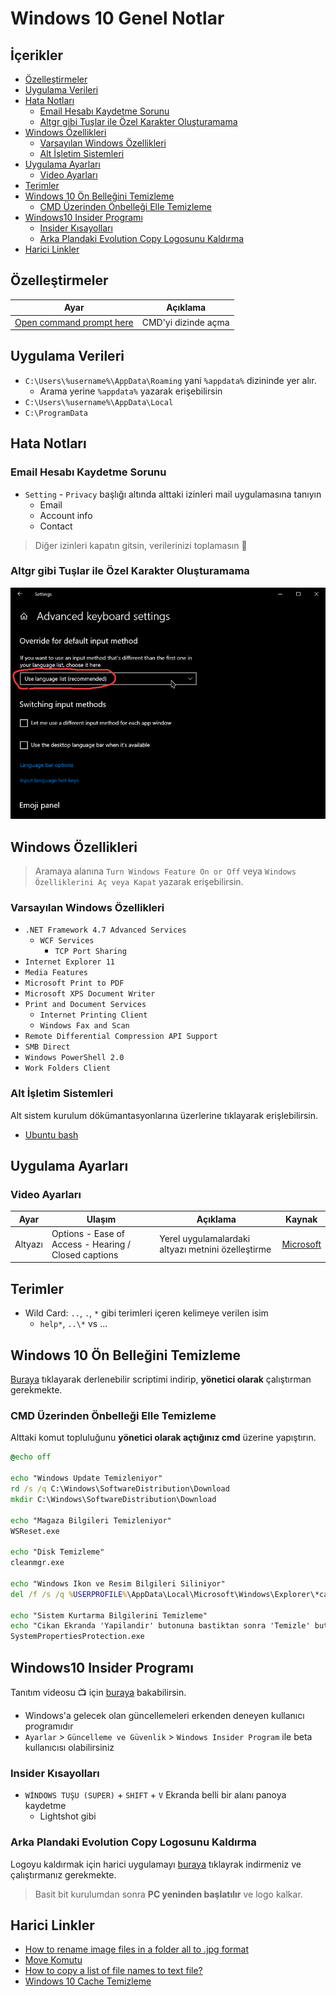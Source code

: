 # Windows 10 Genel Notlar <!-- omit in toc -->

## İçerikler <!-- omit in toc -->

- [Özelleştirmeler](#%C3%96zelle%C5%9Ftirmeler)
- [Uygulama Verileri](#Uygulama-Verileri)
- [Hata Notları](#Hata-Notlar%C4%B1)
  - [Email Hesabı Kaydetme Sorunu](#Email-Hesab%C4%B1-Kaydetme-Sorunu)
  - [Altgr gibi Tuşlar ile Özel Karakter Oluşturamama](#Altgr-gibi-Tu%C5%9Flar-ile-%C3%96zel-Karakter-Olu%C5%9Fturamama)
- [Windows Özellikleri](#Windows-%C3%96zellikleri)
  - [Varsayılan Windows Özellikleri](#Varsay%C4%B1lan-Windows-%C3%96zellikleri)
  - [Alt İşletim Sistemleri](#Alt-%C4%B0%C5%9Fletim-Sistemleri)
- [Uygulama Ayarları](#Uygulama-Ayarlar%C4%B1)
  - [Video Ayarları](#Video-Ayarlar%C4%B1)
- [Terimler](#Terimler)
- [Windows 10 Ön Belleğini Temizleme](#Windows-10-%C3%96n-Belle%C4%9Fini-Temizleme)
  - [CMD Üzerinden Önbelleği Elle Temizleme](#CMD-%C3%9Czerinden-%C3%96nbelle%C4%9Fi-Elle-Temizleme)
- [Windows10 Insider Programı](#Windows10-Insider-Program%C4%B1)
  - [Insider Kısayolları](#Insider-K%C4%B1sayollar%C4%B1)
  - [Arka Plandaki Evolution Copy Logosunu Kaldırma](#Arka-Plandaki-Evolution-Copy-Logosunu-Kald%C4%B1rma)
- [Harici Linkler](#Harici-Linkler)

## Özelleştirmeler

| Ayar                                                                                           | Açıklama            |
| ---------------------------------------------------------------------------------------------- | ------------------- |
| [Open command prompt here](https://drive.google.com/open?id=1EEIlewepCu8xCZsiWdFa_OeBq9VfYnE_) | CMD'yi dizinde açma |

## Uygulama Verileri

- `C:\Users\%username%\AppData\Roaming` yani `%appdata%` dizininde yer alır.
  - Arama yerine `%appdata%` yazarak erişebilirsin
- `C:\Users\%username%\AppData\Local`
- `C:\ProgramData`

## Hata Notları

### Email Hesabı Kaydetme Sorunu

- `Setting` - `Privacy` başlığı altında alttaki izinleri mail uygulamasına tanıyın
  - Email
  - Account info
  - Contact

> Diğer izinleri kapatın gitsin, verilerinizi toplamasın 🧐

### Altgr gibi Tuşlar ile Özel Karakter Oluşturamama

![win_langbug](../../res/win_langbug.png)

## Windows Özellikleri

> Aramaya alanına `Turn Windows Feature On or Off` veya `Windows Özelliklerini Aç veya Kapat` yazarak erişebilirsin.

### Varsayılan Windows Özellikleri

- `.NET Framework 4.7 Advanced Services`
  - `WCF Services`
    - `TCP Port Sharing`
- `Internet Explorer 11`
- `Media Features`
- `Microsoft Print to PDF`
- `Microsoft XPS Document Writer`
- `Print and Document Services`
  - `Internet Printing Client`
  - `Windows Fax and Scan`
- `Remote Differential Compression API Support`
- `SMB Direct`
- `Windows PowerShell 2.0`
- `Work Folders Client`

### Alt İşletim Sistemleri

Alt sistem kurulum dökümantasyonlarına üzerlerine tıklayarak erişlebilirsin.

- [Ubuntu bash](https://docs.microsoft.com/en-us/windows/wsl/install-win10)

## Uygulama Ayarları

### Video Ayarları

| Ayar    | Ulaşım                                               | Açıklama                                           | Kaynak                                                                                                           |
| ------- | ---------------------------------------------------- | -------------------------------------------------- | ---------------------------------------------------------------------------------------------------------------- |
| Altyazı | Options - Ease of Access - Hearing / Closed captions | Yerel uygulamalardaki altyazı metnini özelleştirme | [Microsoft](https://support.microsoft.com/en-us/help/3078107/closed-captions-in-movies-tv-content-on-windows-10) |

## Terimler

- Wild Card: `..`, `.`, `*` gibi terimleri içeren kelimeye verilen isim
  - `help*`, `..\*` vs ...

## Windows 10 Ön Belleğini Temizleme

[Buraya](https://drive.google.com/open?id=1E-EDDSFxAvPM9QZAzciQ2fCaakgRwl6k) tıklayarak derlenebilir scriptimi indirip, **yönetici olarak** çalıştırman gerekmekte.

### CMD Üzerinden Önbelleği Elle Temizleme

Alttaki komut topluluğunu **yönetici olarak açtığınız cmd** üzerine yapıştırın.

```cmd
@echo off

echo "Windows Update Temizleniyor"
rd /s /q C:\Windows\SoftwareDistribution\Download
mkdir C:\Windows\SoftwareDistribution\Download

echo "Magaza Bilgileri Temizleniyor"
WSReset.exe

echo "Disk Temizleme"
cleanmgr.exe

echo "Windows Ikon ve Resim Bilgileri Siliniyor"
del /f /s /q %USERPROFILE%\AppData\Local\Microsoft\Windows\Explorer\*cache*

echo "Sistem Kurtarma Bilgilerini Temizleme"
echo "Cikan Ekranda 'Yapilandir' butonuna bastiktan sonra 'Temizle' butonuna basin"
SystemPropertiesProtection.exe

```

## Windows10 Insider Programı

Tanıtım videosu 📺 için [buraya](https://www.youtube.com/watch?v=wH_lKkzHHR0) bakabilirsin.

- Windows'a gelecek olan güncellemeleri erkenden deneyen kullanıcı programıdır
- `Ayarlar` > `Güncelleme ve Güvenlik` > `Windows Insider Program` ile beta kullanıcısı olabilirsiniz

### Insider Kısayolları

- `WİNDOWS TUŞU (SUPER)` + `SHIFT` + `V` Ekranda belli bir alanı panoya kaydetme
  - Lightshot gibi

### Arka Plandaki Evolution Copy Logosunu Kaldırma

Logoyu kaldırmak için harici uygulamayı [buraya](https://drive.google.com/open?id=1LkKdUCG1XKO3mrXwNV-OK50Y8vGvLRpt) tıklayrak indirmeniz ve çalıştırmanız gerekmekte.

> Basit bit kurulumdan sonra **PC yeninden başlatılır** ve logo kalkar.

## Harici Linkler

- [How to rename image files in a folder all to .jpg format](https://answers.microsoft.com/en-us/windows/forum/windows_10-files/how-to-rename-image-files-in-a-folder-all-to-jpg/2a7e2873-e04b-472b-b239-afad2f2020fc)
- [Move Komutu](https://www.windows-commandline.com/move-files-directories/)
- [How to copy a list of file names to text file?](https://superuser.com/questions/395836/how-to-copy-a-list-of-file-names-to-text-file)
- [Windows 10 Cache Temizleme](https://www.itechtics.com/clear-types-windows-10-cache/)
